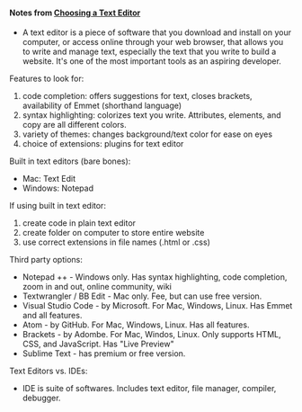 #### Notes from [Choosing a Text Editor](https://codefellows.github.io/code-102-guide/curriculum/class-02/Choosing-A-Text-Editor--The-Older-Coder.pdf)
- A text editor is a piece of software that you download and install on your computer, or access online through your web browser, that allows you to write and manage text, especially the text that you write to build a website. It's one of the most important tools as an aspiring developer.

Features to look for:
1. code completion: offers suggestions for text, closes brackets, availability of Emmet (shorthand language)
2. syntax highlighting: colorizes text you write. Attributes, elements, and copy are all different colors.
3. variety of themes: changes background/text color for ease on eyes
4. choice of extensions: plugins for text editor

Built in text editors (bare bones):
- Mac: Text Edit
- Windows: Notepad

If using built in text editor:
1. create code in plain text editor
2. create folder on computer to store entire website
3. use correct extensions in file names (.html or .css)

Third party options:
- Notepad ++ - Windows only. Has syntax highlighting, code completion, zoom in and out, online community, wiki
- Textwrangler / BB Edit - Mac only. Fee, but can use free version.
- Visual Studio Code - by Microsoft. For Mac, Windows, Linux. Has Emmet and all features.
- Atom - by GitHub. For Mac, Windows, Linux. Has all features.
- Brackets - by Adombe. For Mac, Windos, Linux. Only supports HTML, CSS, and JavaScript. Has "Live Preview"
- Sublime Text - has premium or free version.

Text Editors vs. IDEs:
 - IDE is suite of softwares. Includes text editor, file manager, compiler, debugger.


